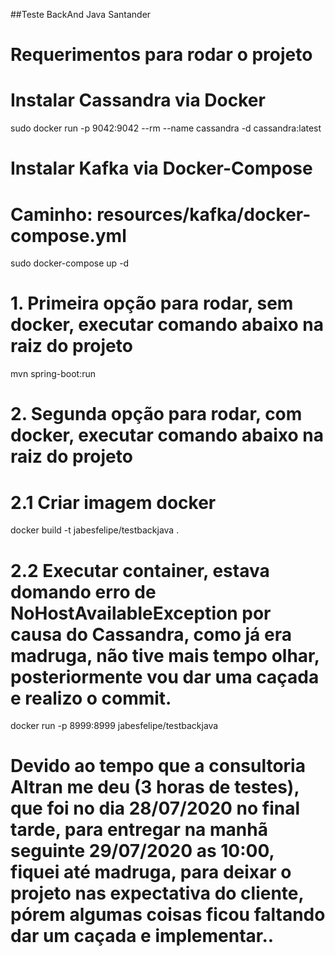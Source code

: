 
##Teste BackAnd Java Santander

# Requerimentos para rodar o projeto

# Instalar Cassandra via Docker
sudo docker run -p 9042:9042 --rm --name cassandra -d cassandra:latest

# Instalar Kafka via Docker-Compose
# Caminho: resources/kafka/docker-compose.yml
sudo docker-compose up -d

# 1. Primeira opção para rodar, sem docker, executar comando abaixo na raiz do projeto
mvn spring-boot:run

# 2. Segunda opção para rodar, com docker, executar comando abaixo na raiz do projeto
# 2.1 Criar imagem docker
docker build -t jabesfelipe/testbackjava .

# 2.2 Executar container, estava domando erro de NoHostAvailableException por causa do Cassandra, como já era madruga, não tive mais tempo olhar, posteriormente vou dar uma caçada e realizo o commit.
docker run -p 8999:8999 jabesfelipe/testbackjava

# Devido ao tempo que a consultoria Altran me deu (3 horas de testes), que foi no dia 28/07/2020 no final tarde, para entregar na manhã seguinte 29/07/2020 as 10:00, fiquei até madruga, para deixar o projeto nas expectativa do cliente, pórem algumas coisas ficou faltando dar um caçada e implementar..

